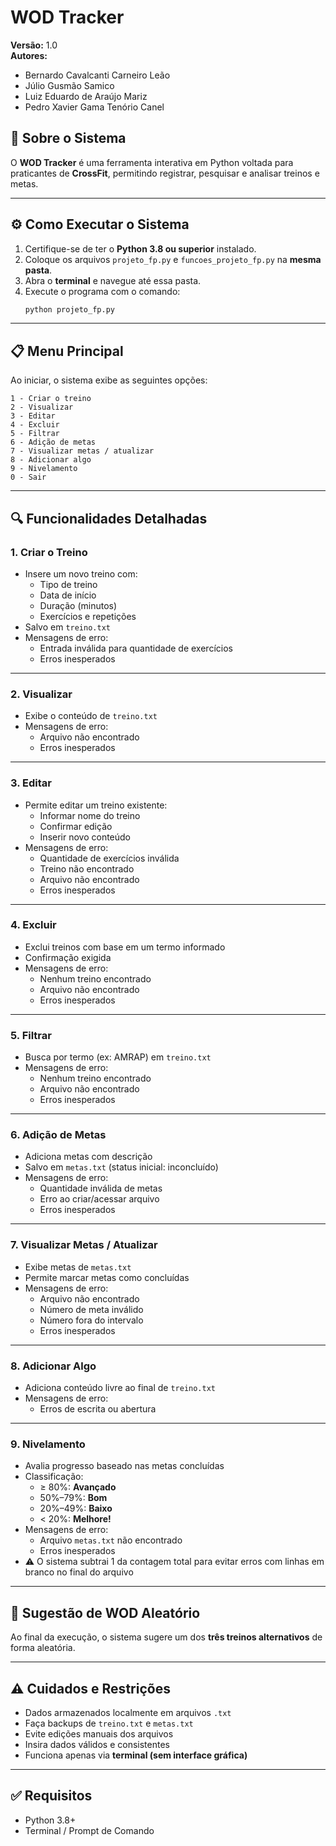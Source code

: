 # WOD Tracker

**Versão:** 1.0  
**Autores:**  
- Bernardo Cavalcanti Carneiro Leão  
- Júlio Gusmão Samico  
- Luiz Eduardo de Araújo Mariz  
- Pedro Xavier Gama Tenório Canel  

## 📌 Sobre o Sistema

O **WOD Tracker** é uma ferramenta interativa em Python voltada para praticantes de **CrossFit**, permitindo registrar, pesquisar e analisar treinos e metas.

---

## ⚙️ Como Executar o Sistema

1. Certifique-se de ter o **Python 3.8 ou superior** instalado.
2. Coloque os arquivos `projeto_fp.py` e `funcoes_projeto_fp.py` na **mesma pasta**.
3. Abra o **terminal** e navegue até essa pasta.
4. Execute o programa com o comando:
   ```bash
   python projeto_fp.py
   ```

---

## 📋 Menu Principal

Ao iniciar, o sistema exibe as seguintes opções:

```
1 - Criar o treino  
2 - Visualizar  
3 - Editar  
4 - Excluir  
5 - Filtrar  
6 - Adição de metas  
7 - Visualizar metas / atualizar  
8 - Adicionar algo  
9 - Nivelamento  
0 - Sair
```

---

## 🔍 Funcionalidades Detalhadas

### 1. Criar o Treino
- Insere um novo treino com:
  - Tipo de treino
  - Data de início
  - Duração (minutos)
  - Exercícios e repetições
- Salvo em `treino.txt`
- Mensagens de erro:
  - Entrada inválida para quantidade de exercícios
  - Erros inesperados

---

### 2. Visualizar
- Exibe o conteúdo de `treino.txt`
- Mensagens de erro:
  - Arquivo não encontrado
  - Erros inesperados

---

### 3. Editar
- Permite editar um treino existente:
  - Informar nome do treino
  - Confirmar edição
  - Inserir novo conteúdo
- Mensagens de erro:
  - Quantidade de exercícios inválida
  - Treino não encontrado
  - Arquivo não encontrado
  - Erros inesperados

---

### 4. Excluir
- Exclui treinos com base em um termo informado
- Confirmação exigida
- Mensagens de erro:
  - Nenhum treino encontrado
  - Arquivo não encontrado
  - Erros inesperados

---

### 5. Filtrar
- Busca por termo (ex: AMRAP) em `treino.txt`
- Mensagens de erro:
  - Nenhum treino encontrado
  - Arquivo não encontrado
  - Erros inesperados

---

### 6. Adição de Metas
- Adiciona metas com descrição
- Salvo em `metas.txt` (status inicial: inconcluído)
- Mensagens de erro:
  - Quantidade inválida de metas
  - Erro ao criar/acessar arquivo
  - Erros inesperados

---

### 7. Visualizar Metas / Atualizar
- Exibe metas de `metas.txt`
- Permite marcar metas como concluídas
- Mensagens de erro:
  - Arquivo não encontrado
  - Número de meta inválido
  - Número fora do intervalo
  - Erros inesperados

---

### 8. Adicionar Algo
- Adiciona conteúdo livre ao final de `treino.txt`
- Mensagens de erro:
  - Erros de escrita ou abertura

---

### 9. Nivelamento
- Avalia progresso baseado nas metas concluídas
- Classificação:
  - ≥ 80%: **Avançado**
  - 50%–79%: **Bom**
  - 20%–49%: **Baixo**
  - < 20%: **Melhore!**
- Mensagens de erro:
  - Arquivo `metas.txt` não encontrado
  - Erros inesperados
- ⚠️ O sistema subtrai 1 da contagem total para evitar erros com linhas em branco no final do arquivo

---

## 🎲 Sugestão de WOD Aleatório

Ao final da execução, o sistema sugere um dos **três treinos alternativos** de forma aleatória.

---

## ⚠️ Cuidados e Restrições

- Dados armazenados localmente em arquivos `.txt`
- Faça backups de `treino.txt` e `metas.txt`
- Evite edições manuais dos arquivos
- Insira dados válidos e consistentes
- Funciona apenas via **terminal (sem interface gráfica)**

---

## ✅ Requisitos

- Python 3.8+
- Terminal / Prompt de Comando
